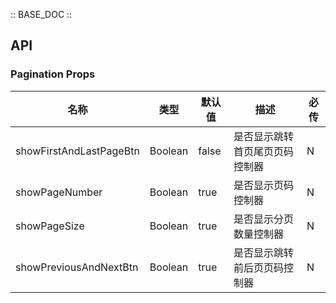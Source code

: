 :: BASE_DOC ::

## API

### Pagination Props

名称 | 类型 | 默认值 | 描述 | 必传
-- | -- | -- | -- | --
showFirstAndLastPageBtn | Boolean | false | 是否显示跳转首页尾页页码控制器 | N
showPageNumber | Boolean | true | 是否显示页码控制器 | N
showPageSize | Boolean | true | 是否显示分页数量控制器 | N
showPreviousAndNextBtn | Boolean | true | 是否显示跳转前后页页码控制器 | N

